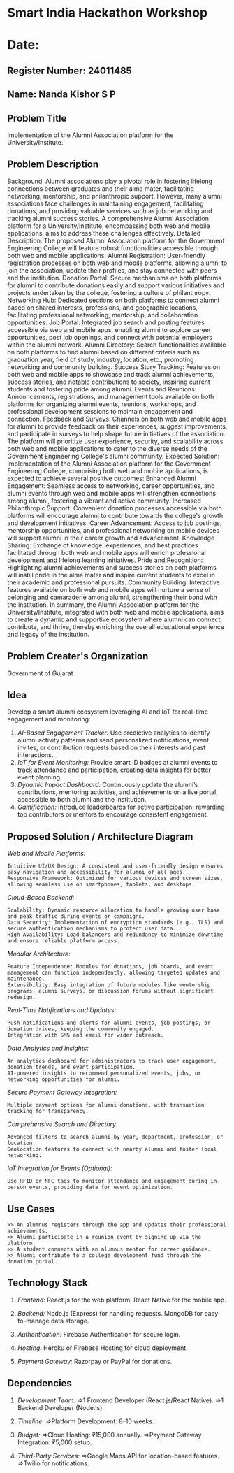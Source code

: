 # Smart India Hackathon Workshop
# Date:
## Register Number: 24011485
## Name: Nanda Kishor S P
## Problem Title
Implementation of the Alumni Association platform for the University/Institute.
## Problem Description
Background: Alumni associations play a pivotal role in fostering lifelong connections between graduates and their alma mater, facilitating networking, mentorship, and philanthropic support. However, many alumni associations face challenges in maintaining engagement, facilitating donations, and providing valuable services such as job networking and tracking alumni success stories. A comprehensive Alumni Association platform for a University/Institute, encompassing both web and mobile applications, aims to address these challenges effectively. Detailed Description: The proposed Alumni Association platform for the Government Engineering College will feature robust functionalities accessible through both web and mobile applications: Alumni Registration: User-friendly registration processes on both web and mobile platforms, allowing alumni to join the association, update their profiles, and stay connected with peers and the institution. Donation Portal: Secure mechanisms on both platforms for alumni to contribute donations easily and support various initiatives and projects undertaken by the college, fostering a culture of philanthropy. Networking Hub: Dedicated sections on both platforms to connect alumni based on shared interests, professions, and geographic locations, facilitating professional networking, mentorship, and collaboration opportunities. Job Portal: Integrated job search and posting features accessible via web and mobile apps, enabling alumni to explore career opportunities, post job openings, and connect with potential employers within the alumni network. Alumni Directory: Search functionalities available on both platforms to find alumni based on different criteria such as graduation year, field of study, industry, location, etc., promoting networking and community building. Success Story Tracking: Features on both web and mobile apps to showcase and track alumni achievements, success stories, and notable contributions to society, inspiring current students and fostering pride among alumni. Events and Reunions: Announcements, registrations, and management tools available on both platforms for organizing alumni events, reunions, workshops, and professional development sessions to maintain engagement and connection. Feedback and Surveys: Channels on both web and mobile apps for alumni to provide feedback on their experiences, suggest improvements, and participate in surveys to help shape future initiatives of the association. The platform will prioritize user experience, security, and scalability across both web and mobile applications to cater to the diverse needs of the Government Engineering College's alumni community. Expected Solution: Implementation of the Alumni Association platform for the Government Engineering College, comprising both web and mobile applications, is expected to achieve several positive outcomes: Enhanced Alumni Engagement: Seamless access to networking, career opportunities, and alumni events through web and mobile apps will strengthen connections among alumni, fostering a vibrant and active community. Increased Philanthropic Support: Convenient donation processes accessible via both platforms will encourage alumni to contribute towards the college's growth and development initiatives. Career Advancement: Access to job postings, mentorship opportunities, and professional networking on mobile devices will support alumni in their career growth and advancement. Knowledge Sharing: Exchange of knowledge, experiences, and best practices facilitated through both web and mobile apps will enrich professional development and lifelong learning initiatives. Pride and Recognition: Highlighting alumni achievements and success stories on both platforms will instill pride in the alma mater and inspire current students to excel in their academic and professional pursuits. Community Building: Interactive features available on both web and mobile apps will nurture a sense of belonging and camaraderie among alumni, strengthening their bond with the institution. In summary, the Alumni Association platform for the University/Institute, integrated with both web and mobile applications, aims to create a dynamic and supportive ecosystem where alumni can connect, contribute, and thrive, thereby enriching the overall educational experience and legacy of the institution.
## Problem Creater's Organization
Government of Gujarat

## Idea

Develop a smart alumni ecosystem leveraging AI and IoT for real-time engagement and monitoring:

1. *AI-Based Engagement Tracker:* Use predictive analytics to identify alumni activity patterns and send personalized notifications, event invites, or contribution requests based on their interests and past interactions.
2. *IoT for Event Monitoring:* Provide smart ID badges at alumni events to track attendance and participation, creating data insights for better event planning.
3. *Dynamic Impact Dashboard:* Continuously update the alumni’s contributions, mentoring activities, and achievements on a live portal, accessible to both alumni and the institution.
4. *Gamification:* Introduce leaderboards for active participation, rewarding top contributors or mentors to encourage consistent engagement.


## Proposed Solution / Architecture Diagram

*Web and Mobile Platforms:*

    Intuitive UI/UX Design: A consistent and user-friendly design ensures easy navigation and accessibility for alumni of all ages.
    Responsive Framework: Optimized for various devices and screen sizes, allowing seamless use on smartphones, tablets, and desktops.


*Cloud-Based Backend:*

    Scalability: Dynamic resource allocation to handle growing user base and peak traffic during events or campaigns.
    Data Security: Implementation of encryption standards (e.g., TLS) and secure authentication mechanisms to protect user data.
    High Availability: Load balancers and redundancy to minimize downtime and ensure reliable platform access.


*Modular Architecture:*

    Feature Independence: Modules for donations, job boards, and event management can function independently, allowing targeted updates and maintenance.
    Extensibility: Easy integration of future modules like mentorship programs, alumni surveys, or discussion forums without significant redesign.


*Real-Time Notifications and Updates:*

    Push notifications and alerts for alumni events, job postings, or donation drives, keeping the community engaged.
    Integration with SMS and email for wider outreach.


*Data Analytics and Insights:*

    An analytics dashboard for administrators to track user engagement, donation trends, and event participation.
    AI-powered insights to recommend personalized events, jobs, or networking opportunities for alumni.


*Secure Payment Gateway Integration:*

    Multiple payment options for alumni donations, with transaction tracking for transparency.


*Comprehensive Search and Directory:*

    Advanced filters to search alumni by year, department, profession, or location.
    Geolocation features to connect with nearby alumni and foster local networking.


*IoT Integration for Events (Optional):*

    Use RFID or NFC tags to monitor attendance and engagement during in-person events, providing data for event optimization.

## Use Cases

    >> An alumnus registers through the app and updates their professional achievements.
    >> Alumni participate in a reunion event by signing up via the platform.
    >> A student connects with an alumnus mentor for career guidance.
    >> Alumni contribute to a college development fund through the donation portal.

## Technology Stack

1. *Frontend:*
React.js for the web platform.
React Native for the mobile app.

2. *Backend:*
Node.js (Express) for handling requests.
MongoDB for easy-to-manage data storage.

3. *Authentication:*
Firebase Authentication for secure login.

4. *Hosting:*
Heroku or Firebase Hosting for cloud deployment.

5. *Payment Gateway:*
Razorpay or PayPal for donations.


## Dependencies

1. *Development Team:*
    =>1 Frontend Developer (React.js/React Native).
    =>1 Backend Developer (Node.js).

2. *Timeline:*
    =>Platform Development: 8-10 weeks.

3. *Budget:*
    =>Cloud Hosting: ₹15,000 annually.
    =>Payment Gateway Integration: ₹5,000 setup.

4. *Third-Party Services:*
    =>Google Maps API for location-based features.
    =>Twilio for notifications.

